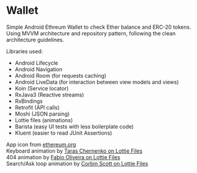 # Wallet
Simple Android Ethreum Wallet to check Ether balance and ERC-20 tokens. Using MVVM architecture and repository pattern, following the clean architecture guidelines.

Libraries used:
* Android Lifecycle
* Android Navigation
* Android Room (for requests caching)
* Android LiveData (for interaction between view models and views)
* Koin (Service locator)
* RxJava3 (Reactive streams)
* RxBindings
* Retrofit (API calls)
* Moshi (JSON parsing)
* Lottie files (animations)
* Barista (easy UI tests with less boilerplate code)
* Kluent (easier to read JUnit Assertions)

App icon from <a href="https://ethereum.org/en/"> ethereum.org</a>  
Keyboard animation by <a href="https://lottiefiles.com/3170-keyboard">Taras Chernenko on Lottie Files</a>  
404 animation by <a href="https://lottiefiles.com/4047-404-animation">Fabio Oliveira on Lottie Files</a>  
Search/Ask loop animation by <a href="https://lottiefiles.com/291-searchask-loop">Corbin Scott on Lottie Files</a>
